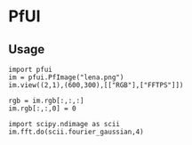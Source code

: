 PfUI
=======

Usage
-----
<pre><code>import pfui
im = pfui.PfImage("lena.png")
im.view((2,1),(600,300),[["RGB"],["FFTPS"]])

rgb = im.rgb[:,:,:]
im.rgb[:,:,0] = 0

import scipy.ndimage as scii
im.fft.do(scii.fourier_gaussian,4)</code></pre>
